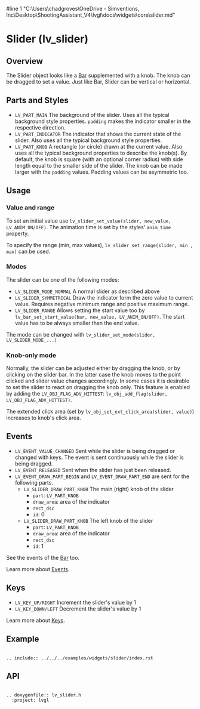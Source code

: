 #line 1 "C:\\Users\\chadgroves\\OneDrive - Simventions, Inc\\Desktop\\ShootingAssistant_V4\\lvgl\\docs\\widgets\\core\\slider.md"
# Slider (lv_slider)

## Overview

The Slider object looks like a [Bar](/widgets/core/bar) supplemented with a knob. The knob can be dragged to set a value. Just like Bar, Slider can be vertical or horizontal.


## Parts and Styles
- `LV_PART_MAIN` The background of the slider. Uses all the typical background style properties. `padding` makes the indicator smaller in the respective direction.
- `LV_PART_INDICATOR` The indicator that shows the current state of the slider. Also uses all the typical background style properties.
- `LV_PART_KNOB` A rectangle (or circle) drawn at the current value. Also uses all the typical background properties to describe the knob(s). By default, the knob is square (with an optional corner radius) with side length equal to the smaller side of the slider. The knob can be made larger with the `padding` values. Padding values can be asymmetric too.

## Usage

### Value and range
To set an initial value use `lv_slider_set_value(slider, new_value, LV_ANIM_ON/OFF)`.  The animation time is set by the styles' `anim_time` property.

To specify the range (min, max values), `lv_slider_set_range(slider, min , max)` can be used.

### Modes
The slider can be one of the following modes:
- `LV_SLIDER_MODE_NORMAL` A normal slider as described above
- `LV_SLIDER_SYMMETRICAL` Draw the indicator form the zero value to current value. Requires negative minimum range and positive maximum range.
- `LV_SLIDER_RANGE` Allows setting the start value too by `lv_bar_set_start_value(bar, new_value, LV_ANIM_ON/OFF)`. The start value has to be always smaller than the end value.

The mode can be changed with `lv_slider_set_mode(slider, LV_SLIDER_MODE_...)`

### Knob-only mode
Normally, the slider can be adjusted either by dragging the knob, or by clicking on the slider bar.
In the latter case the knob moves to the point clicked and slider value changes accordingly. In some cases it is desirable to set the slider to react on dragging the knob only. This feature is enabled by adding the `LV_OBJ_FLAG_ADV_HITTEST`: `lv_obj_add_flag(slider, LV_OBJ_FLAG_ADV_HITTEST)`.

The extended click area (set by `lv_obj_set_ext_click_area(slider, value)`) increases to knob's click area.

## Events
- `LV_EVENT_VALUE_CHANGED` Sent while the slider is being dragged or changed with keys. The event is sent continuously while the slider is being dragged.
- `LV_EVENT_RELEASED` Sent when the slider has just been released.
- `LV_EVENT_DRAW_PART_BEGIN` and `LV_EVENT_DRAW_PART_END` are sent for the following parts.
    - `LV_SLIDER_DRAW_PART_KNOB` The main (right) knob of the slider
        - `part`: `LV_PART_KNOB`
        - `draw_area`: area of the indicator
        - `rect_dsc`
        - `id`: 0
    - `LV_SLIDER_DRAW_PART_KNOB`  The left knob of the slider
        - `part`: `LV_PART_KNOB`
        - `draw_area`: area of the indicator
        - `rect_dsc`
        - `id`: 1

See the events of the [Bar](/widgets/core/bar) too.

Learn more about [Events](/overview/event).

## Keys
- `LV_KEY_UP/RIGHT` Increment the slider's value by 1
- `LV_KEY_DOWN/LEFT` Decrement the slider's value by 1

Learn more about [Keys](/overview/indev).

## Example

```eval_rst

.. include:: ../../../examples/widgets/slider/index.rst

```

## API

```eval_rst

.. doxygenfile:: lv_slider.h
  :project: lvgl

```
